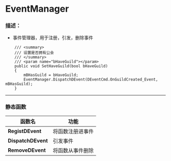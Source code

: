 # EventManager
### 描述：
- 事件管理器，用于注册，引发，删除事件

```
    /// <summary>
    /// 设置是否拥有公会
    /// </summary>
    /// <param name="bHaveGuild"></param>
    public void SetHaveGuild(bool bHaveGuild)
    {
        mBHasGuild = bHaveGuild;
        EventManager.DispatchDEvent(DEventCmd.OnGuildCreated_Event, mBHasGuild);
    }
```

---
### 静态函数
函数名|功能
--- | ---
**RegistDEvent** | 将函数注册进事件
**DispatchDEvent** | 引发事件
**RemoveDEvent** | 将函数从事件删除

